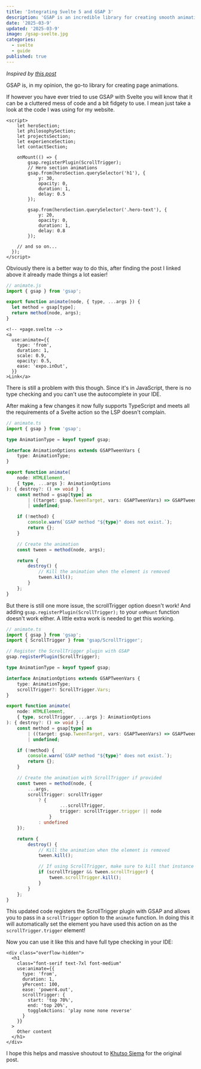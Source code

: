 ```yaml
---
title: 'Integrating Svelte 5 and GSAP 3'
description: 'GSAP is an incredible library for creating smooth animations for your web pages but it can be a bit fidgety to use with Svelte so lets fix that.'
date: '2025-03-9'
updated: '2025-03-9'
image: /gsap-svelte.jpg
categories:
  - svelte
  - guide
published: true
---
```


*Inspired by [this post](https://dev.to/manyeya/how-i-integrate-svelte-with-gsap-3-4ll0)*

GSAP is, in my opinion, the go-to library for creating page animations.

If however you have ever tried to use GSAP with Svelte you will know that it can be a cluttered mess of code and a bit fidgety to use.
I mean just take a look at the code I was using for my website.

```svelte
<script>
	let heroSection;
	let philosophySection;
	let projectsSection;
	let experienceSection;
	let contactSection;

	onMount(() => {
		gsap.registerPlugin(ScrollTrigger);
		// Hero section animations
		gsap.from(heroSection.querySelector('h1'), {
			y: 30,
			opacity: 0,
			duration: 1,
			delay: 0.5
		});

		gsap.from(heroSection.querySelector('.hero-text'), {
			y: 20,
			opacity: 0,
			duration: 1,
			delay: 0.8
		});

    // and so on...
  });
</script>
```

Obviously there is a better way to do this, after finding the post I linked above it already made things a lot easier!

```js
// animate.js
import { gsap } from 'gsap';

export function animate(node, { type, ...args }) {
  let method = gsap[type];
  return method(node, args);
}
```

```svelte
<!-- +page.svelte -->
<a
  use:animate={{
    type: 'from',
    duration: 1,
    scale: 0.9,
    opacity: 0.5,
    ease: 'expo.inOut',
  }}
>Link</a>
```

There is still a problem with this though. Since it's in JavaScript, there is no type checking and you can't use the autocomplete in your IDE.

After making a few changes it now fully supports TypeScript and meets all the requirements of a Svelte action so the LSP doesn't complain.

```typescript
// animate.ts
import { gsap } from 'gsap';

type AnimationType = keyof typeof gsap;

interface AnimationOptions extends GSAPTweenVars {
    type: AnimationType;
}

export function animate(
    node: HTMLElement,
    { type, ...args }: AnimationOptions
): { destroy?: () => void } {
    const method = gsap[type] as
        | ((target: gsap.TweenTarget, vars: GSAPTweenVars) => GSAPTween)
        | undefined;

    if (!method) {
        console.warn(`GSAP method "${type}" does not exist.`);
        return {};
    }

    // Create the animation
    const tween = method(node, args);

    return {
        destroy() {
            // Kill the animation when the element is removed
            tween.kill();
        }
    };
}
```

But there is still one more issue, the scrollTrigger option doesn't work!
And adding `gsap.registerPlugin(ScrollTrigger);` to your `onMount` function doesn't work either. A little extra work is needed to get this working.

```typescript
// animate.ts
import { gsap } from 'gsap';
import { ScrollTrigger } from 'gsap/ScrollTrigger';

// Register the ScrollTrigger plugin with GSAP
gsap.registerPlugin(ScrollTrigger);

type AnimationType = keyof typeof gsap;

interface AnimationOptions extends GSAPTweenVars {
	type: AnimationType;
	scrollTrigger?: ScrollTrigger.Vars;
}

export function animate(
	node: HTMLElement,
	{ type, scrollTrigger, ...args }: AnimationOptions
): { destroy?: () => void } {
	const method = gsap[type] as
		| ((target: gsap.TweenTarget, vars: GSAPTweenVars) => GSAPTween)
		| undefined;

	if (!method) {
		console.warn(`GSAP method "${type}" does not exist.`);
		return {};
	}

	// Create the animation with ScrollTrigger if provided
	const tween = method(node, {
		...args,
		scrollTrigger: scrollTrigger
			? {
					...scrollTrigger,
					trigger: scrollTrigger.trigger || node
				}
			: undefined
	});

	return {
		destroy() {
			// Kill the animation when the element is removed
			tween.kill();

			// If using ScrollTrigger, make sure to kill that instance too
			if (scrollTrigger && tween.scrollTrigger) {
				tween.scrollTrigger.kill();
			}
		}
	};
}
```

This updated code registers the ScrollTrigger plugin with GSAP and allows you to pass in a `scrollTrigger` option to the `animate` function. In doing this it will automatically set the element you have used this action on as the `scrollTrigger.trigger` element!

Now you can use it like this and have full type checking in your IDE:
```svelte
<div class="overflow-hidden">
  <h1
    class="font-serif text-7xl font-medium"
    use:animate={{
      type: 'from',
      duration: 1,
      yPercent: 100,
      ease: 'power4.out',
      scrollTrigger: {
        start: 'top 70%',
        end: 'top 20%',
        toggleActions: 'play none none reverse'
      }
    }}
  >
    Other content
  </h1>
</div>
```

I hope this helps and massive shoutout to [Khutso Siema](https://dev.to/manyeya) for the original post.
